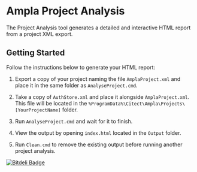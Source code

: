 # Ampla Project Analysis #

The Project Analysis tool generates a detailed and interactive HTML report from a project XML export.

## Getting Started ##

Follow the instructions below to generate your HTML report:

1. Export a copy of your project naming the file `AmplaProject.xml` and place it in the same folder as `AnalyseProject.cmd`.

2. Take a copy of `AuthStore.xml` and place it alongside `AmplaProject.xml`. This file will be located in the `%ProgramData%\Citect\Ampla\Projects\[YourProjectName]` folder.

3. Run `AnalyseProject.cmd` and wait for it to finish.

4. View the output by opening `index.html` located in the `Output` folder.

5. Run `Clean.cmd` to remove the existing output before running another project analysis.


[![Bitdeli Badge](https://d2weczhvl823v0.cloudfront.net/Ampla/projectanalysis/trend.png)](https://bitdeli.com/free "Bitdeli Badge")

